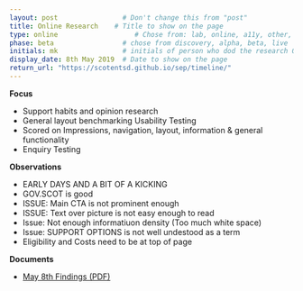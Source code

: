 ```yaml
---
layout: post                # Don't change this from "post"
title: Online Research    # Title to show on the page
type: online                   # Chose from: lab, online, a11y, other, partner
phase: beta                 # chose from discovery, alpha, beta, live
initials: mk                # initials of person who dod the research OR who uploaded it to this site
display_date: 8th May 2019  # Date to show on the page
return_url: "https://scotentsd.github.io/sep/timeline/"         
---
```


**Focus**
- Support habits and opinion research
- General layout benchmarking Usability Testing
- Scored on Impressions, navigation, layout, information & general functionality
- Enquiry Testing



**Observations**
- EARLY DAYS AND A BIT OF A KICKING
- GOV.SCOT is good
- ISSUE: Main CTA is not prominent enough
- ISSUE: Text over picture is not easy enough to read
- Issue: Not enough informatiuon density (Too much white space)
- Issue: SUPPORT OPTIONS is not well undestood as a term
- Eligibility and Costs need to be at top of page


**Documents**
- [May 8th Findings (PDF)](../files/SEP_2019_MAY_8_USABILITY.pdf)
